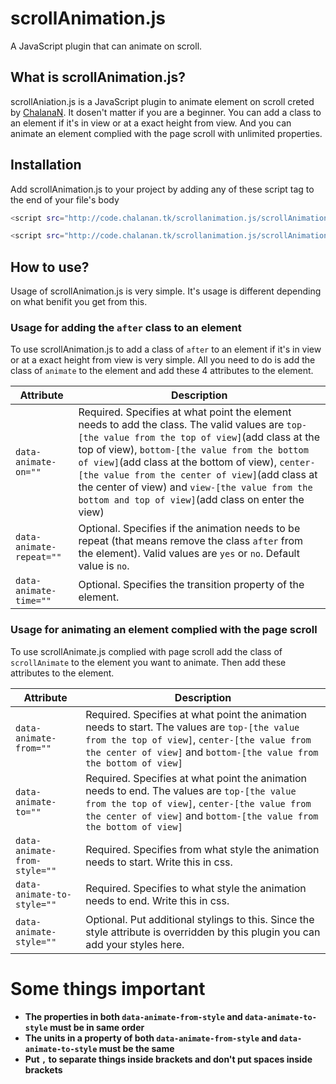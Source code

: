 # scrollAnimation.js
A JavaScript plugin that can animate on scroll.

## What is scrollAnimation.js?

scrollAniation.js is a JavaScript plugin to animate element on scroll creted by [ChalanaN]. It dosen't matter if you are a beginner. You can add a class to an element if it's in view or at a exact height from view. And you can animate an element complied with the page scroll with unlimited properties.

## Installation

Add scrollAnimation.js to your project by adding any of these script tag to the end of your file's body
```sh
<script src="http://code.chalanan.tk/scrollanimation.js/scrollAnimation.js"></script>
```
```sh
<script src="http://code.chalanan.tk/scrollanimation.js/scrollAnimation.min.js"></script>
```

## How to use?

Usage of scrollAnimation.js is very simple. It's usage is different depending on what benifit you get from this.

### Usage for adding the `after` class to an element

To use scrollAnimation.js to add a class of `after` to an element if it's in view or at a exact height from view is very simple. All you need to do is add the class of `animate` to the element and add these 4 attributes to the element.

| Attribute | Description |
| ------ | ------ |
| `data-animate-on=""` | Required. Specifies at what point the element needs to add the class. The valid values are `top-[the value from the top of view]`(add class at the top of view), `bottom-[the value from the bottom of view]`(add class at the bottom of view), `center-[the value from the center of view]`(add class at the center of view) and `view-[the value from the bottom and top of view]`(add class on enter the view) |
| `data-animate-repeat=""` | Optional. Specifies if the animation needs to be repeat (that means remove the class `after` from the element). Valid values are `yes` or `no`. Default value is `no`. |
| `data-animate-time=""` | Optional. Specifies the transition property of the element. |

### Usage for animating an element complied with the page scroll

To use scrollAnimate.js complied with page scroll add the class of `scrollAnimate` to the element you want to animate. Then add these attributes to the element.

| Attribute | Description |
| ------ | ------ |
| `data-animate-from=""` | Required. Specifies at what point the animation needs to start. The values are `top-[the value from the top of view]`, `center-[the value from the center of view]` and `bottom-[the value from the bottom of view]` |
| `data-animate-to=""` | Required. Specifies at what point the animation needs to end. The values are `top-[the value from the top of view]`, `center-[the value from the center of view]` and `bottom-[the value from the bottom of view]` |
| `data-animate-from-style=""` | Required. Specifies from what style the animation needs to start. Write this in css. |
| `data-animate-to-style=""` | Required. Specifies to what style the animation needs to end. Write this in css. |
| `data-animate-style=""` | Optional. Put additional stylings to this. Since the style attribute is overridden by this plugin you can add your styles here. |

# Some things important

- **The properties in both  `data-animate-from-style` and  `data-animate-to-style` must be in same order**
- **The units in a property of both  `data-animate-from-style` and  `data-animate-to-style` must be the same**
- **Put `,` to separate things inside brackets and don't put spaces inside brackets**

[ChalanaN]: <https://chalanan.tk>
